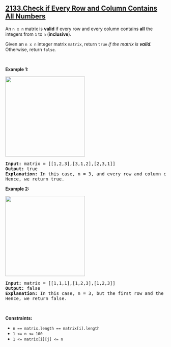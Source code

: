 ## [2133.Check if Every Row and Column Contains All Numbers](https://leetcode.com/problems/check-if-every-row-and-column-contains-all-numbers/)
<p>An <code>n x n</code> matrix is <strong>valid</strong> if every row and every column contains <strong>all</strong> the integers from <code>1</code> to <code>n</code> (<strong>inclusive</strong>).</p>

<p>Given an <code>n x n</code> integer matrix <code>matrix</code>, return <code>true</code> <em>if the matrix is <strong>valid</strong>.</em> Otherwise, return <code>false</code>.</p>

<p>&nbsp;</p>
<p><strong class="example">Example 1:</strong></p>
<img alt="" src="https://assets.leetcode.com/uploads/2021/12/21/example1drawio.png" style="width: 250px; height: 251px;" />
<pre>
<strong>Input:</strong> matrix = [[1,2,3],[3,1,2],[2,3,1]]
<strong>Output:</strong> true
<strong>Explanation:</strong> In this case, n = 3, and every row and column contains the numbers 1, 2, and 3.
Hence, we return true.
</pre>

<p><strong class="example">Example 2:</strong></p>
<img alt="" src="https://assets.leetcode.com/uploads/2021/12/21/example2drawio.png" style="width: 250px; height: 251px;" />
<pre>
<strong>Input:</strong> matrix = [[1,1,1],[1,2,3],[1,2,3]]
<strong>Output:</strong> false
<strong>Explanation:</strong> In this case, n = 3, but the first row and the first column do not contain the numbers 2 or 3.
Hence, we return false.
</pre>

<p>&nbsp;</p>
<p><strong>Constraints:</strong></p>

<ul>
	<li><code>n == matrix.length == matrix[i].length</code></li>
	<li><code>1 &lt;= n &lt;= 100</code></li>
	<li><code>1 &lt;= matrix[i][j] &lt;= n</code></li>
</ul>
